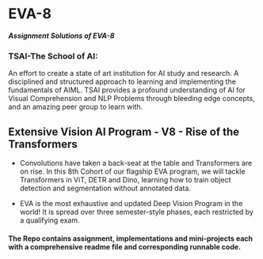 # EVA-8
***Assignment Solutions of EVA-8***

### TSAI-The School of AI:

An effort to create a state of art institution for AI study and research. A disciplined and structured approach to learning and implementing the fundamentals of AIML. TSAI provides a profound understanding of AI for Visual Comprehension and NLP Problems through bleeding edge concepts, and an amazing peer group to learn with.

## Extensive Vision AI Program - V8 - Rise of the Transformers

* Convolutions have taken a back-seat at the table and Transformers are on rise. In this 8th Cohort of our flagship EVA program, we will tackle Transformers in ViT, DETR and Dino, learning how to train object detection and segmentation without annotated data.

* EVA is the most exhaustive and updated Deep Vision Program in the world! It is spread over three semester-style phases, each restricted by a qualifying exam.


#### The Repo contains assignment, implementations and mini-projects each with a comprehensive readme file and corresponding runnable code.
